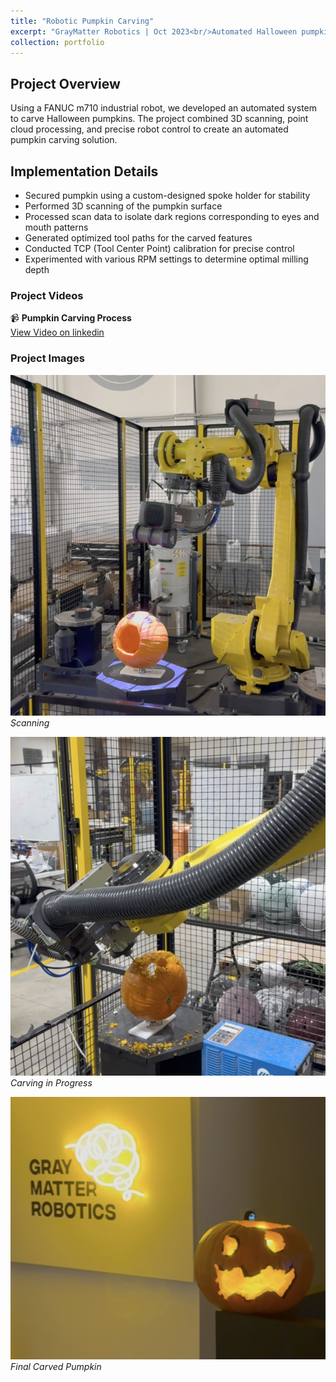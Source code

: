 ```yaml
---
title: "Robotic Pumpkin Carving"
excerpt: "GrayMatter Robotics | Oct 2023<br/>Automated Halloween pumpkin carving using a industrial FANUC m710 robot, overkill? perhaps. <br/><img src='/images/pumpkinbot.png' width='500px' style='display:block; margin:auto;'>"
collection: portfolio
---
```


## Project Overview
Using a FANUC m710 industrial robot, we developed an automated system to carve Halloween pumpkins. The project combined 3D scanning, point cloud processing, and precise robot control to create an automated pumpkin carving solution.

## Implementation Details
- Secured pumpkin using a custom-designed spoke holder for stability
- Performed 3D scanning of the pumpkin surface
- Processed scan data to isolate dark regions corresponding to eyes and mouth patterns
- Generated optimized tool paths for the carved features
- Conducted TCP (Tool Center Point) calibration for precise control
- Experimented with various RPM settings to determine optimal milling depth


### Project Videos
📹 **Pumpkin Carving Process**  
[View Video on linkedin](https://www.linkedin.com/posts/huseinnoble_manufacturing-ai-robotics-activity-7125149101880397825-qb7t?utm_source=share&utm_medium=member_desktop)

### Project Images
![Scanning](/images/pumpkinbot2.png)
*Scanning*

![Carving Process](/images/pumpkinbot3.png)
*Carving in Progress*

![Final Result](/images/pumpkinbot1.png)
*Final Carved Pumpkin*
